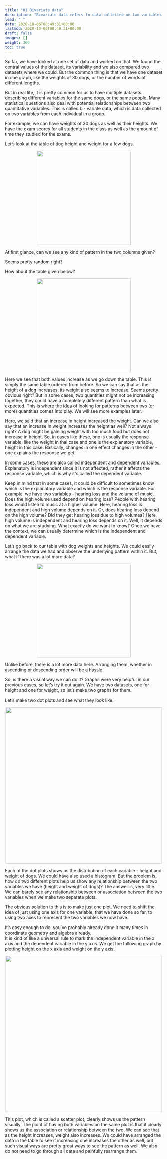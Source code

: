 ```yaml
---
title: "01 Bivariate data"
description: "Bivariate data refers to data collected on two variables from each individual in a group. It involves analyzing the relationship between two quantitative variables. In this article, examples of bivariate data are given, such as the weights and heights of dogs. The concept of explanatory and response variables is introduced, where one variable affects the other. The article also discusses how to visually represent bivariate data using dot plots."
lead: " "
date: 2020-10-06T08:49:31+00:00
lastmod: 2020-10-06T08:49:31+00:00
draft: false
images: []
weight: 360
toc: true
---
```


So far, we have looked at one set of data and worked on that. We found the central values of the dataset, its variability and we also compared two datasets where we could. But the common thing is that we have one dataset in one graph, like the weights of 30 dogs, or the number of words of different lengths. 

But in real life, it is pretty common for us to have multiple datasets describing different variables  for the same dogs, or the same people. Many statistical questions also deal with potential relationships between two quantitative variables. This is called bi- variate data, which is data collected on two variables from each individual in a group. 

For example, we can have weights of 30 dogs as well as their heights. We have the exam scores for all students in the class as well as the amount of time they studied for the exams.

Let’s look at the table of dog height and weight for a few dogs.

<img src ="S01-table-of-dog-height-and-weight-short-random.jpg" width="300" style="display: block; margin: 0 auto;">

At first glance, can we see any kind of pattern in the two columns given?

Seems pretty random right? 

How about the table given below?

<img src ="S01-table-of-dog-height-and-weight-short-ordered.jpg" width="300" style="display: block; margin: 0 auto;">

Here we see that both values increase as we go down the table. This is simply the same table ordered from before. So we can say that as the height of a dog increases, its weight also seems to increase. Seems pretty obvious right? But in some cases, two quantities might not be increasing together, they could have a completely different pattern than what is expected. This is where the idea of looking for patterns between two (or more) quantities comes into play. We will see more examples later. 

Here, we said that an increase in height increased the weight. Can we also say that an increase in weight increases the height as well? Not always right? A dog might be gaining weight with too much food but does not increase in height. So, in cases like these, one is usually the response variable, like the weight in thai case and one is the explanatory variable, height in this case. Basically, changes in one effect changes in the other - one explains the response we get!

In some cases, these are also called independent and dependent variables. Explanatory is independent since it is not affected, rather it affects the response variable, which is why it's called the dependent variable. 

Keep in mind that in some cases, it could be difficult to sometimes know which is the explanatory variable and which is the response variable. For example, we have two variables - hearing loss and the volume of music. Does the high volume used depend on hearing loss? People with hearing loss would listen to music at a higher volume. Here, hearing loss is independent and high volume depends on it. Or, does hearing loss depend on the high volume? Did they get hearing loss due to high volumes? Here, high volume is independent and hearing loss depends on it. Well, it depends on what we are studying. What exactly do we want to know? Once we have the context, we can usually determine which is the independent and dependent variable. 
 

Let’s go back to our table with dog weights and heights. We could easily arrange the data we had and observe the underlying pattern within it. But, what if there was a lot more data?

<img src ="S01-table-of-dog-height-and-weight-long-random.jpg" width="300" style="display: block; margin: 0 auto;">

Unlike before, there is a lot more data here. Arranging them, whether in ascending or descending order will be a hassle. 

So, is there a visual way we can do it? Graphs were very helpful in our previous cases, so let’s try it out again. We have two datasets, one for height and one for weight, so let’s make two graphs for them.

Let’s make two dot plots and see what they look like. 

<img src ="S01-dot-plots-for-height-and-weight-of-dogs.jpg" width="500" style="display: block; margin: 0 auto;">

Each of the dot plots shows us the distribution of each variable - height and weight of dogs. We could have also used a histogram. But the problem is, how do two different plots help us show any relationship between the two variables we have (height and weight of dogs)? The answer is, very little. We can barely see any relationship between or association between the two variables when we make two separate plots. 

The obvious solution to this is to make just one plot. We need to shift the idea of just using one axis for one variable, that we have done so far, to using two axes to represent the two variables we now have.

It’s easy enough to do, you’ve probably already done it many times in coordinate geometry and algebra already.  
It is kind of like a universal rule to mark the independent variable in the x axis and the dependent variable in the y axis. We get the following graph by plotting height on the x axis and weight on the y axis. 

<img src ="S01-scatter-plots-height-weight-of-dogs.jpg" width="500" style="display: block; margin: 0 auto;">

This plot, which is called a scatter plot, clearly shows us the pattern visually. The point of having both variables on the same plot is that it clearly shows us the association or relationship between the two. We can see that as the height increases, weight also increases. We could have arranged the data in the table to see if increasing one increases the other as well, but such visual ways are pretty great ways to see the pattern as well. We also do not need to go through all data and painfully rearrange them. 

